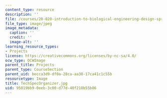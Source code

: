 ```yaml
---
content_type: resource
description: ''
file: /courses/20-020-introduction-to-biological-engineering-design-spring-2009/95019bb90eeb3c00d77d40f218b55b86_TechSpecOrganizer.jpg
file_type: image/jpeg
image_metadata:
  caption: ''
  credit: ''
  image-alt: ''
learning_resource_types:
- Projects
license: https://creativecommons.org/licenses/by-nc-sa/4.0/
ocw_type: OCWImage
parent_title: Projects
parent_type: CourseSection
parent_uid: becca3d9-df0a-28ca-aa38-17ca41c1c55b
resourcetype: Image
title: TechSpecOrganizer.jpg
uid: 95019bb9-0eeb-3c00-d77d-40f218b55b86
---
```

